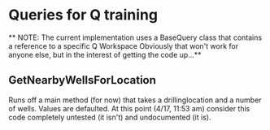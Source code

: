 # Queries for Q training
** NOTE: The current implementation uses a BaseQuery class that contains a reference to a specific Q Workspace
Obviously that won't work for anyone else, but in the interest of getting the code up...**
## GetNearbyWellsForLocation
Runs off a main method (for now) that takes a drillinglocation and a number of wells. Values are defaulted. At this point (4/17, 11:53 am) consider this code completely untested (it isn't) and undocumented (it is).
